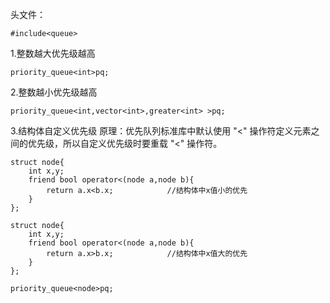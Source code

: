 头文件：

```
#include<queue>
```

1.整数越大优先级越高
```
priority_queue<int>pq;
```
2.整数越小优先级越高
```
priority_queue<int,vector<int>,greater<int> >pq;
```
3.结构体自定义优先级
原理：优先队列标准库中默认使用 "<" 操作符定义元素之间的优先级，所以自定义优先级时要重载 "<" 操作符。
```
struct node{
    int x,y;
    friend bool operator<(node a,node b){
        return a.x<b.x;            //结构体中x值小的优先
    }
};
```

```
struct node{
    int x,y;
    friend bool operator<(node a,node b){
        return a.x>b.x;            //结构体中x值大的优先
    }
};
```

```
priority_queue<node>pq;
```
